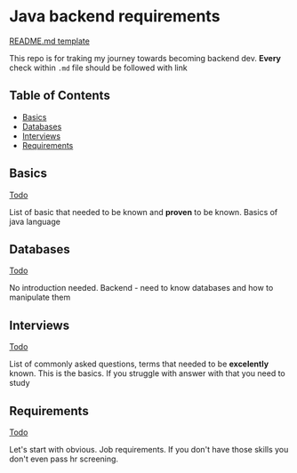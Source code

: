 # Java backend requirements

[README.md template](https://github.com/ArickCodeGuy/readme-template)

This repo is for traking my journey towards becoming backend dev.
**Every** check within `.md` file should be followed with link

## Table of Contents

- [Basics](#basics)
- [Databases](#databases)
- [Interviews](#interviews)
- [Requirements](#requirements)

## Basics

[Todo](./basics/BASICS.md)

List of basic that needed to be known and **proven** to be known. Basics of java language

## Databases

[Todo](./databases/DATABASES.md)

No introduction needed. Backend - need to know databases and how to manipulate them

## Interviews

[Todo](./interview/INTERVIEW.md)

List of commonly asked questions, terms that needed to be **excelently** known. This is the basics. If you struggle with answer with that you need to study

## Requirements

[Todo](./requirements/REQUIREMENTS.md)

Let's start with obvious. Job requirements. If you don't have those skills you don't even pass hr screening.
